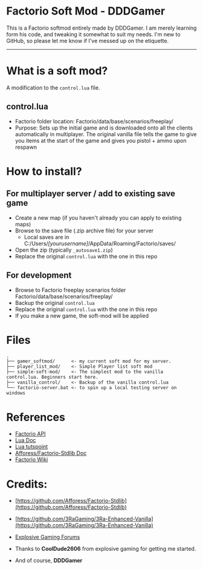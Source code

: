 # Factorio Soft Mod - DDDGamer

This is a Factorio softmod entirely made by DDDGamer. I am merely learning form his code, and tweaking it somewhat to suit my needs. 
I'm new to GitHub, so please let me know if I've messed up on the etiquette. 



----------



# What is a soft mod?
A modification to the `control.lua` file.

## control.lua
* Factorio folder location: Factorio/data/base/scenarios/freeplay/
* Purpose: Sets up the initial game and is downloaded onto all the clients automatically in multiplayer. The original vanilla file tells the game to give you items at the start of the game and gives you pistol + ammo upon respawn

# How to install?

## For multiplayer server / add to existing save game
* Create a new map (if you haven't already you can apply to existing maps)
* Browse to the save file (.zip archive file) for your server
  * Local saves are in C:/Users/*[yourusername]*/AppData/Roaming/Factorio/saves/
* Open the zip (typically `_autosave1.zip`)
* Replace the original `control.lua` with the one in this repo

## For development
* Browse to Factorio freeplay scenarios folder Factorio/data/base/scenarios/freeplay/
* Backup the original `control.lua`
* Replace the original `control.lua` with the one in this repo
* If you make a new game, the soft-mod will be applied

# Files
```
.
├── gamer_softmod/      <- my current soft mod for my server.
├── player_list_mod/    <- Simple Player list soft mod
├── simple-soft-mod/    <- The simplest mod to the vanilla control.lua. Beginners start here.
├── vanilla_control/    <- Backup of the vanilla control.lua
└── factorio-server.bat <- to spin up a local testing server on windows

```

# References
* [Factorio API](http://lua-api.factorio.com/latest/)
* [Lua Doc](https://www.lua.org/manual/5.3/)
* [Lua tutspoint](https://www.tutorialspoint.com/lua/index.htm)
* [Afforess/Factorio-Stdlib Doc](http://afforess.github.io/Factorio-Stdlib/modules/Gui.html)
* [Factorio Wiki](https://wiki.factorio.com/Multiplayer)

# Credits:
* [https://github.com/Afforess/Factorio-Stdlib](https://github.com/Afforess/Factorio-Stdlib)
* [https://github.com/3RaGaming/3Ra-Enhanced-Vanilla](https://github.com/3RaGaming/3Ra-Enhanced-Vanilla)
* [Explosive Gaming Forums](https://explosivegaming.nl/topic/62/factorio-server-technical-query)
* Thanks to **CoolDude2606** from explosive gaming for getting me started.

* And of course, **DDDGamer**
